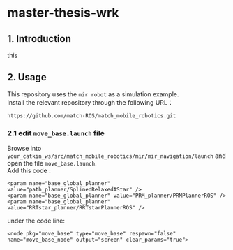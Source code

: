 # master-thesis-wrk
## 1. Introduction  
this 
## 2. Usage
This repository uses the `mir robot` as a simulation example.  
Install the relevant repository through the following URL：
```
https://github.com/match-ROS/match_mobile_robotics.git
```
### 2.1 edit `move_base.launch` file
Browse into `your_catkin_ws/src/match_mobile_robotics/mir/mir_navigation/launch` and open the file `move_base.launch`.  
Add this code :
```
<param name="base_global_planner" value="path_planner/SplinedRelaxedAStar" />
<param name="base_global_planner" value="PRM_planner/PRMPlannerROS" />
<param name="base_global_planner" value="RRTstar_planner/RRTstarPlannerROS" />
```
under the code line:
```
<node pkg="move_base" type="move_base" respawn="false" name="move_base_node" output="screen" clear_params="true">
